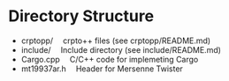 # Directory Structure
* crptopp/  crpto++ files (see crptopp/README.md)
* include/  Include directory (see include/README.md)
* Cargo.cpp  C/C++ code for implemeting Cargo
* mt19937ar.h  Header for Mersenne Twister
